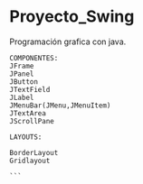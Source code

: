 # Proyecto_Swing
Programación grafica con java.

````
COMPONENTES:
JFrame
JPanel
JButton
JTextField
JLabel
JMenuBar(JMenu,JMenuItem)
JTextArea
JScrollPane

LAYOUTS:

BorderLayout
Gridlayout

```

